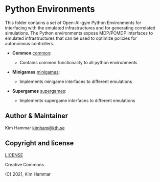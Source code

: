 # Python Environments

This folder contains a set of Open-AI-gym Python Environments for interfacing with the emulated infrastructures and for generating correlated simulations.
The Python environments expose MDP/POMDP interfaces to emulated infrastructures that can be used to optimize policies for autonomous controllers.

- **Common** [common](./common):
    - Contains common functionality to all python environments
    
- **Minigames** [minigames](./minigames):
    - Implements minigame interfaces to different emulations
    
- **Supergames** [supergames](./supergames):
    - Implements supergame interfaces to different emulations        

## Author & Maintainer

Kim Hammar <kimham@kth.se>

## Copyright and license

[LICENSE](LICENSE.md)

Creative Commons

(C) 2021, Kim Hammar